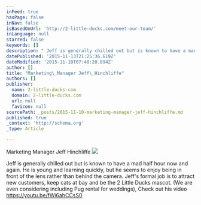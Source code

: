 ```yaml
---
inFeed: true
hasPage: false
inNav: false
isBasedOnUrl: 'http://2-little-ducks.com/meet-our-team/'
inLanguage: null
starred: false
keywords: []
description: " Jeff is generally chilled out but is known to have a mad half hour now and again.\_He is young and\_learning quickly, but he see"
datePublished: '2015-11-13T21:25:36.619Z'
dateModified: '2015-11-10T07:48:20.894Z'
author: []
title: "Marketing\_Manager Jeff\_Hinchliffe"
authors: []
publisher:
  name: 2-little-ducks.com
  domain: 2-little-ducks.com
  url: null
  favicon: null
sourcePath: _posts/2015-11-10-marketing-manager-jeff-hinchliffe.md
published: true
_context: 'http://schema.org'
_type: Article

---
```

Marketing Manager Jeff Hinchliffe ![](https://the-grid-user-content.s3-us-west-2.amazonaws.com/ac19dadf-9574-4c82-a3eb-46432779be29.jpg)

Jeff is generally chilled out but is known to have a mad half hour now and again. He is young and learning quickly, but he seems to enjoy being in front of the lens rather than behind the camera. Jeff's formal job is to attract new customers, keep cats at bay and be the 2 Little Ducks mascot. (We are even considering including Pug rental for weddings), Check out his video 
[https://youtu.be/fWi6ahCCsS0 ][0]

[0]: https://youtu.be/fWi6ahCCsS0